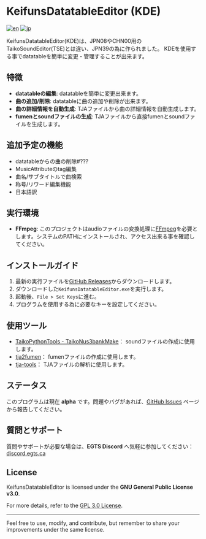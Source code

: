 # KeifunsDatatableEditor (KDE)
[![en](https://img.shields.io/badge/lang-en-green.svg)](https://github.com/keitannunes/KeifunsDatatableEditor/blob/main/README.md)
[![jp](https://img.shields.io/badge/lang-jp-red.svg)](https://github.com/keitannunes/KeifunsDatatableEditor/blob/main/README.jp.md)

KeifunsDatatableEditor(KDE)は、JPN08やCHN00用のTaikoSoundEditor(TSE)とは違い、JPN39の為に作られました。
KDEを使用する事でdatatableを簡単に変更・管理することが出来ます。

## 特徴
- **datatableの編集**: datatableを簡単に変更出来ます。
- **曲の追加/削除**: datatableに曲の追加や削除が出来ます。
- **曲の詳細情報を自動生成**: TJAファイルから曲の詳細情報を自動生成します。
- **fumenとsoundファイルの生成**: TJAファイルから直接fumenとsoundファイルを生成します。

## 追加予定の機能
- datatableからの曲の削除#???
- MusicAttributeのtag編集
- 曲名/サブタイトルで曲検索
- 称号/リワード編集機能
- 日本語訳

## 実行環境
- **FFmpeg**: このプロジェクトはaudioファイルの変換処理に[FFmpeg](https://ffmpeg.org/)を必要とします。システムのPATHにインストールされ、アクセス出来る事を確認してください。

## インストールガイド
1. 最新の実行ファイルを[GitHub Releases](https://github.com/keitannunes/KeifunsDatatableEditor/releases)からダウンロードします。
2. ダウンロードした`KeifunsDatatableEditor.exe`を実行します。
3. 起動後、`File > Set Keys`に進む。
4. プログラムを使用する為に必要なキーを設定してください。


## 使用ツール

- [TaikoPythonTools - TaikoNus3bankMake](https://github.com/cainan-c/TaikoPythonTools)： soundファイルの作成に使用します。
- [tja2fumen](https://github.com/vivaria/tja2fumen)： fumenファイルの作成に使用します。
- [tja-tools](https://github.com/WHMHammer/tja-tools)： TJAファイルの解析に使用します。

## ステータス
このプログラムは現在 **alpha** です。問題やバグがあれば、[GitHub Issues](https://github.com/keitannunes/KeifunsDatatableEditor/issues) ページから報告してください。

## 質問とサポート
質問やサポートが必要な場合は、**EGTS Discord** へ気軽に参加してください： [discord.egts.ca](https://discord.egts.ca)

## License
KeifunsDatatableEditor is licensed under the **GNU General Public License v3.0**.

For more details, refer to the [GPL 3.0 License](https://www.gnu.org/licenses/gpl-3.0.html).

---
Feel free to use, modify, and contribute, but remember to share your improvements under the same license.